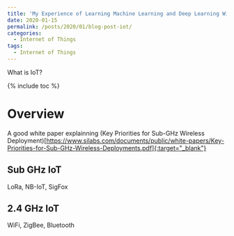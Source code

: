 ```yaml
---
title: 'My Experience of Learning Machine Learning and Deep Learning With Python'
date: 2020-01-15
permalink: /posts/2020/01/blog-post-iot/
categories:
  - Internet of Things
tags:
  - Internet of Things
---
```


What is IoT?

{% include toc %}

# Overview
A good white paper explainning 
(Key Priorities for Sub-GHz Wireless Deployment)[https://www.silabs.com/documents/public/white-papers/Key-Priorities-for-Sub-GHz-Wireless-Deployments.pdf]{:target="_blank"}

## Sub GHz IoT
LoRa, NB-IoT, SigFox

## 2.4 GHz IoT
WiFi, ZigBee, Bluetooth



